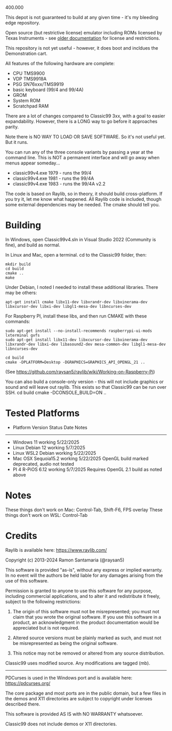 400.000

This depot is not guaranteed to build at any given time - it's my bleeding edge repository.

Open source (but restrictive license) emulator including ROMs licensed by Texas Instruments - see [older documentation](https://github.com/tursilion/classic99/raw/main/dist/Classic99%20Manual.pdf) for license and restrictions.

This repository is not yet useful - however, it does boot and incldues the Demonstration cart.

All features of the following hardware are complete:
- CPU TMS9900
- VDP TMS9918A
- PSG SN76xxx/TMS9919
- basic keyboard (99/4 and 99/4A)
- GROM
- System ROM
- Scratchpad RAM

There are a lot of changes compared to Classic99 3xx, with a goal to easier expandability. However,
there is a LONG way to go before it approaches parity.

Note there is NO WAY TO LOAD OR SAVE SOFTWARE. So it's not useful yet. But it runs.

You can run any of the three console variants by passing a year at the command line. This is NOT
a permanent interface and will go away when menus appear someday...

- classic99v4.exe 1979 - runs the 99/4
- classic99v4.exe 1981 - runs the 99/4A
- classic99v4.exe 1983 - runs the 99/4A v2.2

The code is based on Raylib, so in theory, it should build cross-platform. If you try it, let me know 
what happened. All Raylib code is included, though some external dependencies may be needed. The cmake
should tell you.

Building
========

In Windows, open Classic99v4.sln in Visual Studio 2022 (Community is fine), and build as normal.

In Linux and Mac, open a terminal. cd to the Classic99 folder, then:

    mkdir build
    cd build
    cmake ..
    make

Under Debian, I noted I needed to install these additional libraries. There may be others:

    apt-get install cmake libx11-dev libxrandr-dev libxinerama-dev libxcursor-dev libxi-dev libgl1-mesa-dev libncurses-dev

For Raspberry PI, install these libs, and then run CMAKE with these commands:

    sudo apt-get install --no-install-recommends raspberrypi-ui-mods lxterminal gvfs
    sudo apt-get install libx11-dev libxcursor-dev libxinerama-dev libxrandr-dev libxi-dev libasound2-dev mesa-common-dev libgl1-mesa-dev libncurses-dev

    cd build
    cmake -DPLATFORM=Desktop -DGRAPHICS=GRAPHICS_API_OPENGL_21 ..

(See https://github.com/raysan5/raylib/wiki/Working-on-Raspberry-Pi)

You can also build a console-only version - this will not include graphics or sound and will leave out raylib.
This exists so that Classic99 can be run over SSH.
    cd build
    cmake -DCONSOLE_BUILD=ON ..

Tested Platforms
================

- Platform    Version     Status      Date        Notes
- -------------------------------------------------------------------------------------------------------------
- Windows     11          working     5/22/2025
- Linux       Debian 12   working     5/7/2025
- Linux       WSL2 Debian working     5/22/2025
- Mac OSX     Sequoia15.2 working     5/22/2025   OpenGL build marked deprecated, audio not tested
- PI 4	      R-PiOS 6.12 working     5/7/2025    Requires OpenGL 2.1 build as noted above

Notes
=====

These things don't work on Mac: Control-Tab, Shift-F6, FPS overlay
These things don't work on WSL: Control-Tab


Credits
=======

Raylib is available here: https://www.raylib.com/

Copyright (c) 2013-2024 Ramon Santamaria (@raysan5)

This software is provided "as-is", without any express or implied warranty. In no event 
will the authors be held liable for any damages arising from the use of this software.

Permission is granted to anyone to use this software for any purpose, including commercial 
applications, and to alter it and redistribute it freely, subject to the following restrictions:

  1. The origin of this software must not be misrepresented; you must not claim that you 
  wrote the original software. If you use this software in a product, an acknowledgment 
  in the product documentation would be appreciated but is not required.

  2. Altered source versions must be plainly marked as such, and must not be misrepresented
  as being the original software.

  3. This notice may not be removed or altered from any source distribution.

Classic99 uses modified source. Any modifications are tagged (mb).

---

PDCurses is used in the Windows port and is available here: https://pdcurses.org/

The core package and most ports are in the public domain, but a few files in the demos and X11 directories 
are subject to copyright under licenses described there.

This software is provided AS IS with NO WARRANTY whatsoever.

Classic99 does not include demos or X11 directories.
